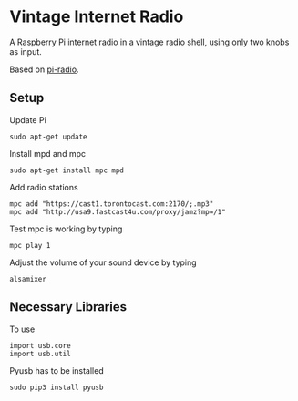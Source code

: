 # Vintage Internet Radio

A Raspberry Pi internet radio in a vintage radio shell, using only two knobs as input.

Based on [pi-radio](https://github.com/blogmywiki/pi-radio/tree/master).

## Setup

Update Pi
```
sudo apt-get update
```

Install mpd and mpc
```
sudo apt-get install mpc mpd
```

Add radio stations
```
mpc add "https://cast1.torontocast.com:2170/;.mp3"
mpc add "http://usa9.fastcast4u.com/proxy/jamz?mp=/1"
```

Test mpc is working by typing
```
mpc play 1
```
Adjust the volume of your sound device by typing
```
alsamixer
```

## Necessary Libraries

To use 
```
import usb.core
import usb.util
```
Pyusb has to be installed
```
sudo pip3 install pyusb
```